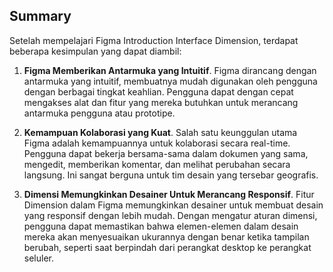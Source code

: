 ## Summary

Setelah mempelajari Figma Introduction Interface Dimension, terdapat beberapa kesimpulan yang dapat diambil:

1. **Figma Memberikan Antarmuka yang Intuitif**. Figma dirancang dengan antarmuka yang intuitif, membuatnya mudah digunakan oleh pengguna dengan berbagai tingkat keahlian. Pengguna dapat dengan cepat mengakses alat dan fitur yang mereka butuhkan untuk merancang antarmuka pengguna atau prototipe.

2. **Kemampuan Kolaborasi yang Kuat**. Salah satu keunggulan utama Figma adalah kemampuannya untuk kolaborasi secara real-time. Pengguna dapat bekerja bersama-sama dalam dokumen yang sama, mengedit, memberikan komentar, dan melihat perubahan secara langsung. Ini sangat berguna untuk tim desain yang tersebar geografis.

3. **Dimensi Memungkinkan Desainer Untuk Merancang Responsif**. Fitur Dimension dalam Figma memungkinkan desainer untuk membuat desain yang responsif dengan lebih mudah. Dengan mengatur aturan dimensi, pengguna dapat memastikan bahwa elemen-elemen dalam desain mereka akan menyesuaikan ukurannya dengan benar ketika tampilan berubah, seperti saat berpindah dari perangkat desktop ke perangkat seluler.
